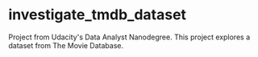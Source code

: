 # investigate_tmdb_dataset
Project from Udacity's Data Analyst Nanodegree. This project explores a dataset from The Movie Database.
